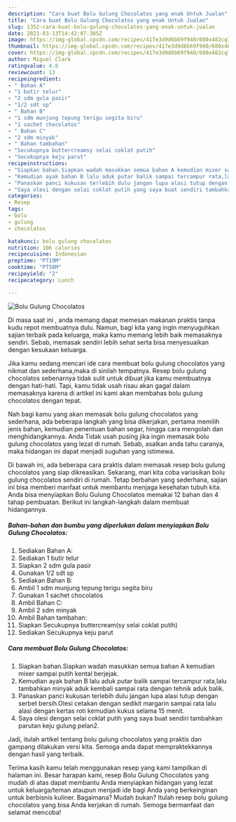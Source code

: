 ```yaml
---
description: "Cara buat Bolu Gulung Chocolatos yang enak Untuk Jualan"
title: "Cara buat Bolu Gulung Chocolatos yang enak Untuk Jualan"
slug: 1352-cara-buat-bolu-gulung-chocolatos-yang-enak-untuk-jualan
date: 2021-03-13T14:42:07.385Z
image: https://img-global.cpcdn.com/recipes/417e3d9d6b69f940/680x482cq70/bolu-gulung-chocolatos-foto-resep-utama.jpg
thumbnail: https://img-global.cpcdn.com/recipes/417e3d9d6b69f940/680x482cq70/bolu-gulung-chocolatos-foto-resep-utama.jpg
cover: https://img-global.cpcdn.com/recipes/417e3d9d6b69f940/680x482cq70/bolu-gulung-chocolatos-foto-resep-utama.jpg
author: Miguel Clark
ratingvalue: 4.6
reviewcount: 13
recipeingredient:
- " Bahan A"
- "1 butir telur"
- "2 sdm gula pasir"
- "1/2 sdt sp"
- " Bahan B"
- "1 sdm munjung tepung terigu segita biru"
- "1 sachet chocolatos"
- " Bahan C"
- "2 sdm minyak"
- " Bahan tambahan"
- "Secukupnya buttercreamsy selai coklat putih"
- "Secukupnya keju parut"
recipeinstructions:
- "Siapkan bahan.Siapkan wadah masukkan semua bahan A kemudian mixer sampai putih kental berjejak."
- "Kemudian ayak bahan B lalu aduk putar balik sampai tercampur rata,lalu tambahkan minyak aduk kembali sampai rata dengan tehnik aduk balik."
- "Panaskan panci kukusan terlebih dulu jangan lupa alasi tutup dengan serbet bersih.Olesi cetakan dengan sedikit margarin sampai rata lalu alasi dengan kertas roti kemudian kukus selama 15 menit."
- "Saya olesi dengan selai coklat putih yang saya buat sendiri tambahkan parutan keju gulung pelan2."
categories:
- Resep
tags:
- bolu
- gulung
- chocolatos

katakunci: bolu gulung chocolatos 
nutrition: 106 calories
recipecuisine: Indonesian
preptime: "PT19M"
cooktime: "PT58M"
recipeyield: "2"
recipecategory: Lunch

---
```



![Bolu Gulung Chocolatos](https://img-global.cpcdn.com/recipes/417e3d9d6b69f940/680x482cq70/bolu-gulung-chocolatos-foto-resep-utama.jpg)

Di masa  saat ini , anda memang dapat memesan makanan praktis tanpa kudu repot membuatnya dulu. Namun, bagi kita yang ingin menyuguhkan sajian terbaik pada keluarga, maka kamu memang lebih baik memasaknya sendiri. Sebab, memasak sendiri lebih sehat serta bisa menyesuaikan dengan kesukaan keluarga.

Jika kamu sedang mencari ide cara membuat bolu gulung chocolatos yang nikmat dan sederhana,maka di sinilah tempatnya. Resep bolu gulung chocolatos  sebenarnya tidak sulit untuk dibuat jika kamu membuatnya dengan hati-hati. Tapi, kamu tidak usah risau akan gagal dalam memasaknya 
karena di artikel ini kami akan membahas bolu gulung chocolatos dengan tepat.  



Nah bagi kamu yang akan memasak bolu gulung chocolatos yang sederhana, ada beberapa langkah yang bisa dikerjakan, pertama memilih jenis bahan, kemudian penentuan bahan segar, hingga cara mengolah dan menghidangkannya. Anda Tidak usah pusing jika ingin memasak bolu gulung chocolatos yang lezat di rumah. Sebab, asalkan anda  tahu caranya, maka hidangan ini dapat menjadi suguhan yang istimewa.

Di bawah ini, ada beberapa cara praktis  dalam memasak resep bolu gulung chocolatos yang siap dikreasikan. Sekarang, mari kita coba variasikan bolu gulung chocolatos sendiri di rumah. Tetap berbahan yang sederhana, sajian ini bisa memberi manfaat untuk membantu menjaga kesehatan tubuh kita. Anda bisa menyiapkan Bolu Gulung Chocolatos memakai 12 bahan dan 4 tahap pembuatan. Berikut ini langkah-langkah dalam membuat hidangannya.

<!--inarticleads1-->

##### Bahan-bahan dan bumbu yang diperlukan dalam menyiapkan Bolu Gulung Chocolatos:

1. Sediakan  Bahan A:
1. Sediakan 1 butir telur
1. Siapkan 2 sdm gula pasir
1. Gunakan 1/2 sdt sp
1. Sediakan  Bahan B:
1. Ambil 1 sdm munjung tepung terigu segita biru
1. Gunakan 1 sachet chocolatos
1. Ambil  Bahan C:
1. Ambil 2 sdm minyak
1. Ambil  Bahan tambahan:
1. Siapkan Secukupnya buttercream(sy selai coklat putih)
1. Sediakan Secukupnya keju parut




<!--inarticleads2-->

##### Cara membuat Bolu Gulung Chocolatos:

1. Siapkan bahan.Siapkan wadah masukkan semua bahan A kemudian mixer sampai putih kental berjejak.
1. Kemudian ayak bahan B lalu aduk putar balik sampai tercampur rata,lalu tambahkan minyak aduk kembali sampai rata dengan tehnik aduk balik.
1. Panaskan panci kukusan terlebih dulu jangan lupa alasi tutup dengan serbet bersih.Olesi cetakan dengan sedikit margarin sampai rata lalu alasi dengan kertas roti kemudian kukus selama 15 menit.
1. Saya olesi dengan selai coklat putih yang saya buat sendiri tambahkan parutan keju gulung pelan2.




Jadi, itulah artikel tentang  bolu gulung chocolatos  yang praktis dan gampang dilakukan versi kita. Semoga anda dapat mempraktekkannya dengan hasil yang terbaik. 

Terima kasih kamu telah menggunakan resep yang kami tampilkan di halaman ini. Besar harapan kami, resep  Bolu Gulung Chocolatos yang mudah di atas dapat membantu Anda menyiapkan hidangan yang lezat untuk keluarga/teman ataupun menjadi ide bagi Anda yang berkeinginan untuk berbisnis kuliner. Bagaimana? Mudah bukan? Itulah resep bolu gulung chocolatos yang bisa Anda kerjakan di rumah. Semoga bermanfaat dan selamat mencoba!

